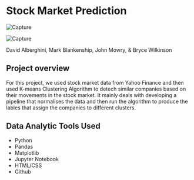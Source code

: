 # Stock Market Prediction

![Capture](https://user-images.githubusercontent.com/75405590/120405085-015c2180-c305-11eb-9193-89674861be1d.JPG)

![Capture](/Users/johnmowry/Documents/Denver-Data-12-2020/WorkHereNew/Homework/Stock_Market_Project/Stock-Market-Prediction/static/imges/cluster_results.png)

David Alberghini, Mark Blankenship, John Mowry, & Bryce Wilkinson

## Project overview
For this project, we used stock market data from Yahoo Finance and then used K-means Clustering Algorithm to detech similar companies based on their movements in the stock market. It mainly deals with developing a pipeline that normalises the data and then run the algorithm to produce the lables that assign the companies to different clusters. 

## Data Analytic Tools Used
  * Python
  * Pandas
  * Matplotlib
  * Jupyter Notebook
  * HTML/CSS
  * Github
